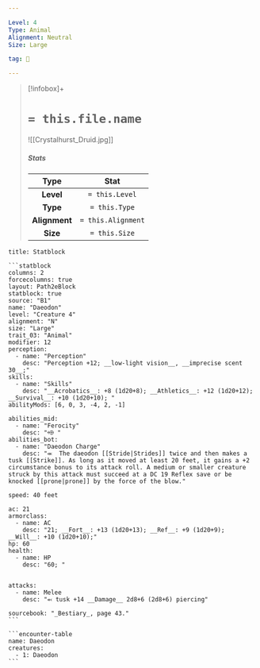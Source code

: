 ```yaml
---

Level: 4
Type: Animal
Alignment: Neutral
Size: Large

tag: 👹

---
```


> [!infobox]+
> #  `= this.file.name`
> ![[Crystalhurst_Druid.jpg]]
> ##### Stats
> Type | Stat |
> :---:|:---:|
> **Level** | `= this.Level` |
> **Type** | `= this.Type` |
> **Alignment** | `= this.Alignment` |
> **Size** | `= this.Size` |



````ad-info
title: Statblock

```statblock
columns: 2
forcecolumns: true
layout: Path2eBlock
statblock: true
source: "B1"
name: "Daeodon"
level: "Creature 4"
alignment: "N"
size: "Large"
trait_03: "Animal"
modifier: 12
perception:
  - name: "Perception"
    desc: "Perception +12; __low-light vision__, __imprecise scent 30__;"
skills:
  - name: "Skills"
    desc: "__Acrobatics__: +8 (1d20+8); __Athletics__: +12 (1d20+12); __Survival__: +10 (1d20+10); "
abilityMods: [6, 0, 3, -4, 2, -1]

abilities_mid:
  - name: "Ferocity"
    desc: "⬲ "
abilities_bot:
  - name: "Daeodon Charge"
    desc: "⬺  The daeodon [[Stride|Strides]] twice and then makes a tusk [[Strike]]. As long as it moved at least 20 feet, it gains a +2 circumstance bonus to its attack roll. A medium or smaller creature struck by this attack must succeed at a DC 19 Reflex save or be knocked [[prone|prone]] by the force of the blow."

speed: 40 feet

ac: 21
armorclass:
  - name: AC
    desc: "21; __Fort__: +13 (1d20+13); __Ref__: +9 (1d20+9); __Will__: +10 (1d20+10);"
hp: 60
health:
  - name: HP
    desc: "60; "


attacks:
  - name: Melee
    desc: "⬻ tusk +14 __Damage__ 2d8+6 (2d8+6) piercing"

sourcebook: "_Bestiary_, page 43."
```

```encounter-table
name: Daeodon
creatures:
  - 1: Daeodon
```

````


